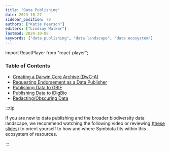 ```yaml
---
title: "Data Publishing"
date: 2023-10-27
sidebar_position: 70
authors: ["Katie Pearson"]
editors: ["Lindsay Walker"]
lastmod: 2024-10-08
keywords: ["data publishing", "data landscape", "data ecosystem"]
---
```


import ReactPlayer from "react-player";
 
### Table of Contents
- [Creating a Darwin Core Archive (DwC-A)](creating_dwca)
- [Requesting Endorsement as a Data Publisher](requesting_endorsement)
- [Publishing Data to GBIF](publishing_gbif)
- [Publishing Data to iDigBio](publishing_idigbio)
- [Redacting/Obscuring Data](redacting_obscuring_data)

:::tip

If you are new to data publishing and the broader biodiversity data landscape, we recommend watching the following video or reviewing [(these slides)](https://symbiota.org/wp-content/uploads/2024_SSG_-BiodiversityEcosystem.pdf) to orient yourself to how and where Symbiota fits within this ecosystem of resources.

:::

<ReactPlayer
  playing={false}
  controls
  url="https://www.youtube.com/watch?v=qjgDgLqLoG4"
/>